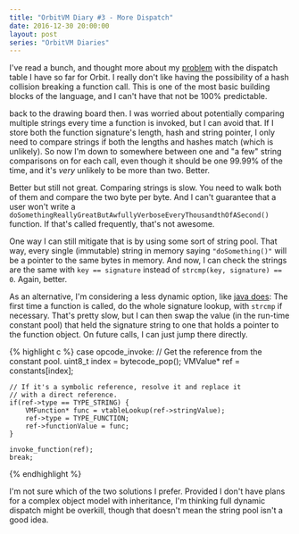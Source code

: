 ```yaml
---
title: "OrbitVM Diary #3 - More Dispatch"
date: 2016-12-30 20:00:00
layout: post
series: "OrbitVM Diaries"
---
```


I've read a bunch, and thought more about my [problem][1] with the dispatch
table I have so far for Orbit. I really don't like having the possibility of a
hash collision breaking a function call. This is one of the most basic building
blocks of the language, and I can't have that not be 100% predictable.

back to the drawing board then. I was worried about potentially comparing
multiple strings every time a function is invoked, but I can avoid that. If I
store both the function signature's length, hash and string pointer, I only need
to compare strings if both the lengths and hashes match (which is unlikely). So
now I'm down to somewhere between one and "a few" string comparisons on for each
call, even though it should be one 99.99% of the time, and it's _very_ unlikely
to be more than two. Better.

Better but still not great. Comparing strings is slow. You need to walk both of
them and compare the two byte per byte. And I can't guarantee that a user won't
write a `doSomethingReallyGreatButAwfullyVerboseEveryThousandthOfASecond()`
function. If that's called frequently, that's not awesome.

One way I can still mitigate that is by using some sort of string pool. That
way, every single (immutable) string in memory saying `"doSomething()"` will be
a pointer to the same bytes in memory. And now, I can check the strings are the
same with `key == signature` instead of `strcmp(key, signature) == 0`. Again,
better.

As an alternative, I'm considering a less dynamic option, like [java does][2]:
The first time a function is called, do the whole signature lookup, with
`strcmp` if necessary. That's pretty slow, but I can then swap the value (in
the run-time constant pool) that held the signature string to one that holds a
pointer to the function object. On future calls, I can just jump there directly.

{% highlight c %}
case opcode_invoke:
    // Get the reference from the constant pool.
    uint8_t index = bytecode_pop();
    VMValue* ref = constants[index];
    
    // If it's a symbolic reference, resolve it and replace it
    // with a direct reference.
    if(ref->type == TYPE_STRING) {
        VMFunction* func = vtableLookup(ref->stringValue);
        ref->type = TYPE_FUNCTION;
        ref->functionValue = func;
    }

    invoke_function(ref);
    break;
{% endhighlight %}


I'm not sure which of the two solutions I prefer. Provided I don't have plans
for a complex object model with inheritance, I'm thinking full dynamic dispatch
might be overkill, though that doesn't mean the string pool isn't a good idea. 

   [1]: https://amyparent.com/post/orbitvm-diary-2/
   [2]: http://www.artima.com/insidejvm/ed2/linkmod12.html

